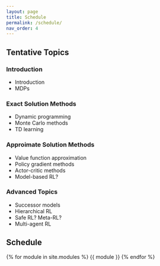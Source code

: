 ```yaml
---
layout: page
title: Schedule
permalink: /schedule/
nav_order: 4
---
```


## Tentative Topics

### Introduction
- Introduction
- MDPs

### Exact Solution Methods
- Dynamic programming
- Monte Carlo methods
- TD learning

### Approimate Solution Methods
- Value function approximation
- Policy gradient methods
- Actor-critic methods
- Model-based RL?

### Advanced Topics
- Successor models
- Hierarchical RL
- Safe RL? Meta-RL?
- Multi-agent RL

## Schedule

{% for module in site.modules %} {{ module }} {% endfor %}